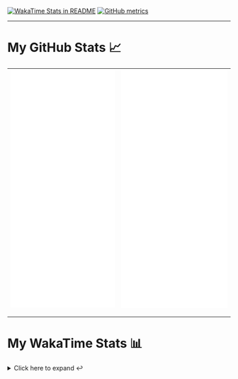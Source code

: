 [![WakaTime Stats in README](https://github.com/LOsioChico/LOsioChico/actions/workflows/waka.yml/badge.svg)](https://github.com/LOsioChico/LOsioChico/actions/workflows/waka.yml) [![GitHub metrics](https://github.com/LOsioChico/LOsioChico/actions/workflows/metrics.yml/badge.svg)](https://github.com/LOsioChico/LOsioChico/actions/workflows/metrics.yml)

---

# My GitHub Stats 📈

| ![](./assets/metrics.svg) | ![](./assets/metrics2.svg) |
| ------------------------- | -------------------------- |

---

# My WakaTime Stats 📊

<details>
<summary>Click here to expand ↩️</summary>
<br>

<!--START_SECTION:waka-->
![Code Time](http://img.shields.io/badge/Code%20Time-2%2C134%20hrs%2058%20mins-blue)

![Lines of code](https://img.shields.io/badge/From%20Hello%20World%20I%27ve%20Written-388.0%20thousand%20lines%20of%20code-blue)

**🐱 My GitHub Data** 

> 📦 688.2 kB Used in GitHub's Storage 
 > 
> 🏆 17 Contributions in the Year 2025
 > 
> 🚫 Not Opted to Hire
 > 
> 📜 28 Public Repositories 
 > 
> 🔑 32 Private Repositories 
 > 
**I'm a Night 🦉** 

```text
🌞 Morning                607 commits         ███░░░░░░░░░░░░░░░░░░░░░░   13.85 % 
🌆 Daytime                1380 commits        ████████░░░░░░░░░░░░░░░░░   31.48 % 
🌃 Evening                1500 commits        █████████░░░░░░░░░░░░░░░░   34.22 % 
🌙 Night                  897 commits         █████░░░░░░░░░░░░░░░░░░░░   20.46 % 
```
📅 **I'm Most Productive on Thursday** 

```text
Monday                   627 commits         ████░░░░░░░░░░░░░░░░░░░░░   14.30 % 
Tuesday                  655 commits         ████░░░░░░░░░░░░░░░░░░░░░   14.94 % 
Wednesday                489 commits         ███░░░░░░░░░░░░░░░░░░░░░░   11.15 % 
Thursday                 798 commits         █████░░░░░░░░░░░░░░░░░░░░   18.20 % 
Friday                   665 commits         ████░░░░░░░░░░░░░░░░░░░░░   15.17 % 
Saturday                 745 commits         ████░░░░░░░░░░░░░░░░░░░░░   16.99 % 
Sunday                   405 commits         ██░░░░░░░░░░░░░░░░░░░░░░░   09.24 % 
```


📊 **This Week I Spent My Time On** 

```text
💬 Programming Languages: 
Scala                    6 hrs 18 mins       ███████████░░░░░░░░░░░░░░   43.98 % 
JavaScript               3 hrs 59 mins       ███████░░░░░░░░░░░░░░░░░░   27.88 % 
TypeScript               1 hr 26 mins        ███░░░░░░░░░░░░░░░░░░░░░░   10.07 % 
JSON                     1 hr 14 mins        ██░░░░░░░░░░░░░░░░░░░░░░░   08.66 % 
Markdown                 38 mins             █░░░░░░░░░░░░░░░░░░░░░░░░   04.50 % 
```

**I Mostly Code in TypeScript** 

```text
TypeScript               33 repos            █████████████░░░░░░░░░░░░   51.56 % 
Scala                    9 repos             ████░░░░░░░░░░░░░░░░░░░░░   14.06 % 
JavaScript               6 repos             ██░░░░░░░░░░░░░░░░░░░░░░░   09.38 % 
CSS                      5 repos             ██░░░░░░░░░░░░░░░░░░░░░░░   07.81 % 
Java                     2 repos             █░░░░░░░░░░░░░░░░░░░░░░░░   03.12 % 
```




 Last Updated on 24/04/2025 01:08:40 UTC
<!--END_SECTION:waka-->

## </details>

